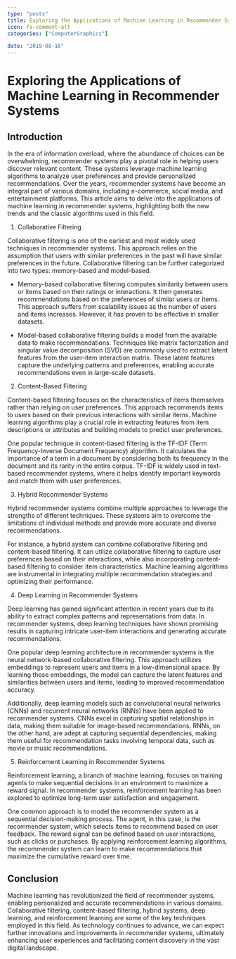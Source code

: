 ```yaml
---
type: "posts"
title: Exploring the Applications of Machine Learning in Recommender Systems
icon: fa-comment-alt
categories: ["ComputerGraphics"]

date: "2019-08-16"
---
```




# Exploring the Applications of Machine Learning in Recommender Systems

## Introduction

In the era of information overload, where the abundance of choices can be overwhelming, recommender systems play a pivotal role in helping users discover relevant content. These systems leverage machine learning algorithms to analyze user preferences and provide personalized recommendations. Over the years, recommender systems have become an integral part of various domains, including e-commerce, social media, and entertainment platforms. This article aims to delve into the applications of machine learning in recommender systems, highlighting both the new trends and the classic algorithms used in this field.

1. Collaborative Filtering

Collaborative filtering is one of the earliest and most widely used techniques in recommender systems. This approach relies on the assumption that users with similar preferences in the past will have similar preferences in the future. Collaborative filtering can be further categorized into two types: memory-based and model-based.

- Memory-based collaborative filtering computes similarity between users or items based on their ratings or interactions. It then generates recommendations based on the preferences of similar users or items. This approach suffers from scalability issues as the number of users and items increases. However, it has proven to be effective in smaller datasets.

- Model-based collaborative filtering builds a model from the available data to make recommendations. Techniques like matrix factorization and singular value decomposition (SVD) are commonly used to extract latent features from the user-item interaction matrix. These latent features capture the underlying patterns and preferences, enabling accurate recommendations even in large-scale datasets.

2. Content-Based Filtering

Content-based filtering focuses on the characteristics of items themselves rather than relying on user preferences. This approach recommends items to users based on their previous interactions with similar items. Machine learning algorithms play a crucial role in extracting features from item descriptions or attributes and building models to predict user preferences.

One popular technique in content-based filtering is the TF-IDF (Term Frequency-Inverse Document Frequency) algorithm. It calculates the importance of a term in a document by considering both its frequency in the document and its rarity in the entire corpus. TF-IDF is widely used in text-based recommender systems, where it helps identify important keywords and match them with user preferences.

3. Hybrid Recommender Systems

Hybrid recommender systems combine multiple approaches to leverage the strengths of different techniques. These systems aim to overcome the limitations of individual methods and provide more accurate and diverse recommendations.

For instance, a hybrid system can combine collaborative filtering and content-based filtering. It can utilize collaborative filtering to capture user preferences based on their interactions, while also incorporating content-based filtering to consider item characteristics. Machine learning algorithms are instrumental in integrating multiple recommendation strategies and optimizing their performance.

4. Deep Learning in Recommender Systems

Deep learning has gained significant attention in recent years due to its ability to extract complex patterns and representations from data. In recommender systems, deep learning techniques have shown promising results in capturing intricate user-item interactions and generating accurate recommendations.

One popular deep learning architecture in recommender systems is the neural network-based collaborative filtering. This approach utilizes embeddings to represent users and items in a low-dimensional space. By learning these embeddings, the model can capture the latent features and similarities between users and items, leading to improved recommendation accuracy.

Additionally, deep learning models such as convolutional neural networks (CNNs) and recurrent neural networks (RNNs) have been applied to recommender systems. CNNs excel in capturing spatial relationships in data, making them suitable for image-based recommendations. RNNs, on the other hand, are adept at capturing sequential dependencies, making them useful for recommendation tasks involving temporal data, such as movie or music recommendations.

5. Reinforcement Learning in Recommender Systems

Reinforcement learning, a branch of machine learning, focuses on training agents to make sequential decisions in an environment to maximize a reward signal. In recommender systems, reinforcement learning has been explored to optimize long-term user satisfaction and engagement.

One common approach is to model the recommender system as a sequential decision-making process. The agent, in this case, is the recommender system, which selects items to recommend based on user feedback. The reward signal can be defined based on user interactions, such as clicks or purchases. By applying reinforcement learning algorithms, the recommender system can learn to make recommendations that maximize the cumulative reward over time.

## Conclusion

Machine learning has revolutionized the field of recommender systems, enabling personalized and accurate recommendations in various domains. Collaborative filtering, content-based filtering, hybrid systems, deep learning, and reinforcement learning are some of the key techniques employed in this field. As technology continues to advance, we can expect further innovations and improvements in recommender systems, ultimately enhancing user experiences and facilitating content discovery in the vast digital landscape.